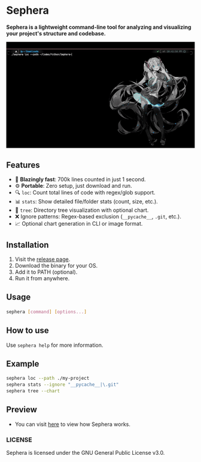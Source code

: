# Sephera

**Sephera is a lightweight command-line tool for analyzing and visualizing your project's structure and codebase.**

![CodeLoc Preview](./preview/CodeLoc.gif)

## Features
- 🚀 **Blazingly fast**: 700k lines counted in just 1 second.
- ⚙️ **Portable**: Zero setup, just download and run.
- 🔍 `loc`: Count total lines of code with regex/glob support.
- 📊 `stats`: Show detailed file/folder stats (count, size, etc.).
- 🌳 `tree`: Directory tree visualization with optional chart.
- ❌ Ignore patterns: Regex-based exclusion (`__pycache__`, `.git`, etc.).
- 📈 Optional chart generation in CLI or image format.

## Installation
1. Visit the [release page](https://github.com/Reim-developer/Sephera/releases/).
2. Download the binary for your OS.
3. Add it to PATH (optional).
4. Run it from anywhere.

## Usage

```bash
sephera [command] [options...]
```
## How to use
Use `sephera help` for more information.

## Example

```bash
sephera loc --path ./my-project
sephera stats --ignore "__pycache__|\.git"
sephera tree --chart
```

## Preview
* You can visit [here](./preview) to view how Sephera works.

### LICENSE
Sephera is licensed under the GNU General Public License v3.0.
